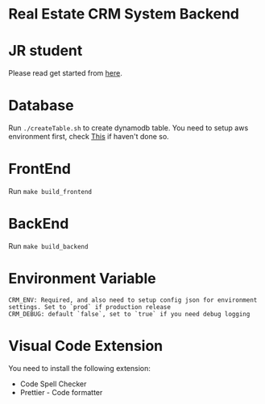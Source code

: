 # Real Estate CRM System Backend

# JR student

Please read get started from [here](./Docs/JR.Backend.md).

# Database

Run `./createTable.sh` to create dynamodb table.
You need to setup aws environment first, check [This](https://docs.aws.amazon.com/cli/latest/userguide/cli-chap-getting-started.html) if haven't done so.

# FrontEnd

Run `make build_frontend`

# BackEnd

Run `make build_backend`

# Environment Variable

```
CRM_ENV: Required, and also need to setup config json for environment settings. Set to `prod` if production release
CRM_DEBUG: default `false`, set to `true` if you need debug logging
```

# Visual Code Extension

You need to install the following extension:

- Code Spell Checker
- Prettier - Code formatter
